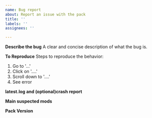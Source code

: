 ```yaml
---
name: Bug report
about: Report an issue with the pack
title: ''
labels: ''
assignees: ''

---
```


**Describe the bug**
A clear and concise description of what the bug is.

**To Reproduce**
Steps to reproduce the behavior:
1. Go to '...'
2. Click on '....'
3. Scroll down to '....'
4. See error

**latest.log and (optional)crash report**

**Main suspected mods**

**Pack Version**
